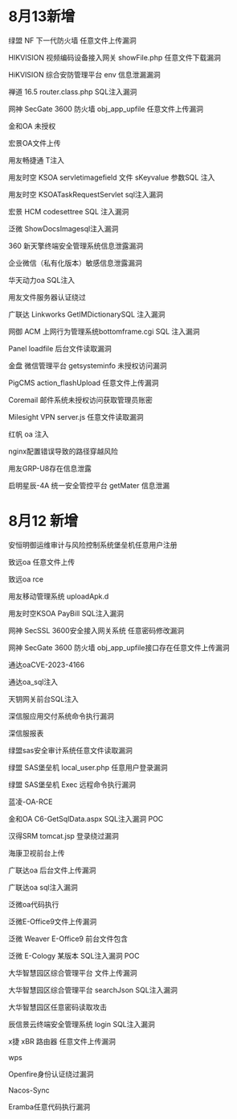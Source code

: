

# 8月13新增

绿盟 NF 下一代防火墙 任意文件上传漏洞

HIKVISION 视频编码设备接入网关 showFile.php 任意文件下载漏洞

HiKVISION 综合安防管理平台 env 信息泄漏漏洞

禅道 16.5 router.class.php SQL注入漏洞

网神 SecGate 3600 防火墙 obj_app_upfile 任意文件上传漏洞

金和OA 未授权

宏景OA文件上传

用友畅捷通 T注入

用友时空 KSOA servletimagefield 文件 sKeyvalue 参数SQL 注入

用友时空 KSOATaskRequestServlet sql注入漏洞

宏景 HCM codesettree SQL 注入漏洞

泛微 ShowDocsImagesql注入漏洞

360 新天擎终端安全管理系统信息泄露漏洞

企业微信（私有化版本）敏感信息泄露漏洞

华天动力oa SQL注入

用友文件服务器认证绕过

广联达 Linkworks GetIMDictionarySQL 注入漏洞

网御 ACM 上网行为管理系统bottomframe.cgi SQL 注入漏洞

Panel loadfile 后台文件读取漏洞

金盘 微信管理平台 getsysteminfo 未授权访问漏洞

PigCMS action_flashUpload 任意文件上传漏洞

Coremail 邮件系统未授权访问获取管理员账密

Milesight VPN server.js 任意文件读取漏洞

红帆 oa 注入

nginx配置错误导致的路径穿越风险

用友GRP-U8存在信息泄露

启明星辰-4A 统一安全管控平台 getMater 信息泄漏

# 8月12 新增

安恒明御运维审计与风险控制系统堡垒机任意用户注册

致远oa 任意文件上传

致远oa rce

用友移动管理系统 uploadApk.d

用友时空KSOA PayBill SQL注入漏洞

网神 SecSSL 3600安全接入网关系统 任意密码修改漏洞

网神 SecGate 3600 防火墙 obj_app_upfile接口存在任意文件上传漏洞

通达oaCVE-2023-4166

通达oa_sql注入

天钥网关前台SQL注入

深信服应用交付系统命令执行漏洞

深信服报表

绿盟sas安全审计系统任意文件读取漏洞

绿盟 SAS堡垒机 local_user.php 任意用户登录漏洞

绿盟 SAS堡垒机 Exec 远程命令执行漏洞

蓝凌-OA-RCE

金和OA C6-GetSqlData.aspx SQL注入漏洞 POC

汉得SRM tomcat.jsp 登录绕过漏洞

海康卫视前台上传

广联达oa 后台文件上传漏洞

广联达oa sql注入漏洞

泛微oa代码执行

泛微E-Office9文件上传漏洞

泛微 Weaver E-Office9 前台文件包含

泛微 E-Cology 某版本 SQL注入漏洞 POC

大华智慧园区综合管理平台 文件上传漏洞

大华智慧园区综合管理平台 searchJson SQL注入漏洞

大华智慧园区任意密码读取攻击

辰信景云终端安全管理系统 login SQL注入漏洞

x捷 xBR 路由器  任意文件上传漏洞

wps

Openfire身份认证绕过漏洞

Nacos-Sync

Eramba任意代码执行漏洞